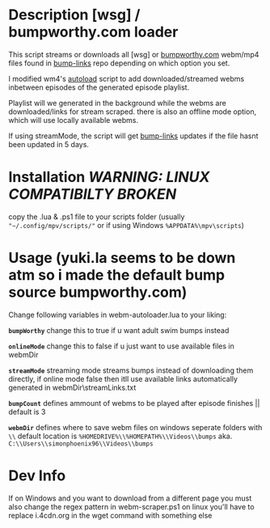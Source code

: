 #  Description [wsg] / bumpworthy.com loader 
This script streams or downloads all [wsg] or [bumpworthy.com](https://www.bumpworthy.com/) webm/mp4 files found in  [bump-links](https://github.com/SimonPhoenix96/random/tree/main/bump-links) repo depending on which option you set.

I modified wm4's [autoload](https://github.com/mpv-player/mpv/blob/master/TOOLS/lua/autoload.lua) script to add downloaded/streamed webms inbetween episodes of  the generated episode playlist.

Playlist will we generated in the background while the webms are downloaded/links for stream scraped. there is also an offline mode option, which will use locally available webms.

If using streamMode, the script will get [bump-links](https://github.com/SimonPhoenix96/random/tree/main/bump-links) updates if the file hasnt been updated in 5 days.

# Installation ***WARNING: LINUX COMPATIBILTY BROKEN***
copy the .lua & .ps1 file to your scripts folder (usually `"~/.config/mpv/scripts/"` or if using Windows `%APPDATA%\mpv\scripts`)

# Usage (yuki.la seems to be down atm so i made the default bump source bumpworthy.com)

Change following variables in webm-autoloader.lua to your liking:

**`bumpWorthy`** 
change this to true if u want adult swim bumps instead

**`onlineMode`** 
change this to false if u just want to use available files in webmDir

**`streamMode`** 
streaming mode streams bumps instead of downloading them directly, if online mode false then itll use available links automatically generated in webmDir\streamLinks.txt

**`bumpCount`** 
defines ammount of webms to be played after episode finishes || default is 3

**`webmDir`** 
defines where to save webm files on windows seperate folders with `\\` default location is `%HOMEDRIVE%\\%HOMEPATH%\\Videos\\bumps` aka. `C:\\Users\\simonphoenix96\\Videos\\bumps`

# **Dev Info** 
If on Windows and you want to download from a different page you must also change the regex pattern in webm-scraper.ps1 on linux you'll have to replace i.4cdn.org in the wget command with something else 

